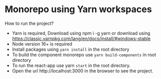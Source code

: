 # Monorepo using Yarn workspaces

How to run the project?

- Yarn is required, Download using npm i -g yarn or download using https://classic.yarnpkg.com/lang/en/docs/install/#windows-stable
- Node version 16+ is required
- Install packages using `yarn install` in the root directory
- To build the component monorepo use `yarn build-components` in root directory
- To run the react-app use yarn `start` in the root directory.
- Open the url http://localhost:3000 in the browser to see the project.

